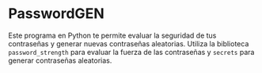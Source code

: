 # PasswordGEN
Este programa en Python te permite evaluar la seguridad de tus contraseñas y generar nuevas contraseñas aleatorias. Utiliza la biblioteca `password_strength` para evaluar la fuerza de las contraseñas y `secrets` para generar contraseñas aleatorias.
